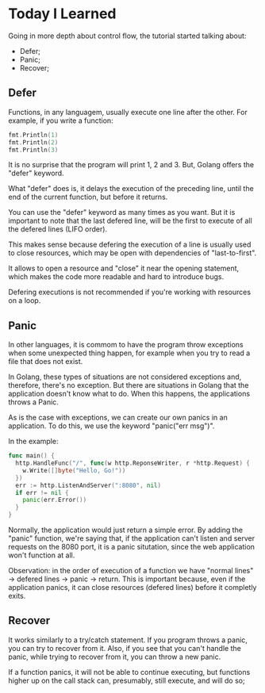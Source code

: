 # Today I Learned

Going in more depth about control flow, the tutorial started talking about:

- Defer;
- Panic;
- Recover;

## Defer

Functions, in any languagem, usually execute one line after the other. For example, if you write a function:

```go
fmt.Println(1)
fmt.Println(2)
fmt.Println(3)
```

It is no surprise that the program will print 1, 2 and 3. But, Golang offers the "defer" keyword.

What "defer" does is, it delays the execution of the preceding line, until the end of the current function, but before it returns.

You can use the "defer" keyword as many times as you want. But it is important to note that the last defered line, will be the first to execute of all the defered lines (LIFO order).

This makes sense because defering the execution of a line is usually used to close resources, which may be open with dependencies of "last-to-first".

It allows to open a resource and "close" it near the opening statement, which makes the code more readable and hard to introduce bugs.

Defering executions is not recommended if you're working with resources on a loop.

## Panic

In other languages, it is commom to have the program throw exceptions when some unexpected thing happen, for example when you try to read a file that does not exist.

In Golang, these types of situations are not considered exceptions and, therefore, there's no exception. But there are situations in Golang that the application doesn't know what to do. When this happens, the applications throws a Panic.

As is the case with exceptions, we can create our own panics in an application. To do this, we use the keyword "panic("err msg")".

In the example:

```go
func main() {
  http.HandleFunc("/", func(w http.ReponseWriter, r *http.Request) {
    w.Write([]byte("Hello, Go!"))
  })
  err := http.ListenAndServer(":8080", nil)
  if err != nil {
    panic(err.Error())
  }
}
```

Normally, the application would just return a simple error. By adding the "panic" function, we're saying that, if the application can't listen and server requests on the 8080 port, it is a panic situtation, since the web application won't function at all.

Observation: in the order of execution of a function we have "normal lines" -> defered lines -> panic -> return. This is important because, even if the application panics, it can close resources (defered lines) before it completly exits.

## Recover

It works similarly to a try/catch statement. If you program throws a panic, you can try to recover from it. Also, if you see that you can't handle the panic, while trying to recover from it, you can throw a new panic.

If a function panics, it will not be able to continue executing, but functions higher up on the call stack can, presumably, still execute, and will do so;
